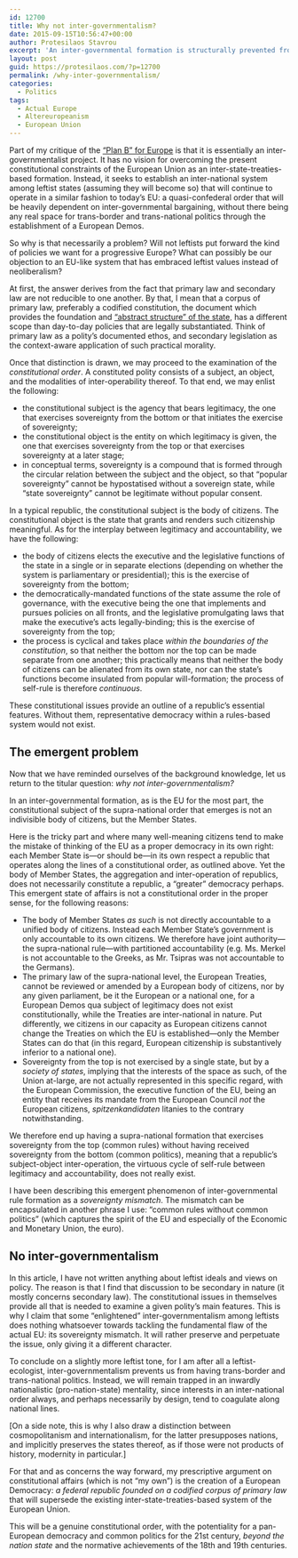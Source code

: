 ```yaml
---
id: 12700
title: Why not inter-governmentalism?
date: 2015-09-15T10:56:47+00:00
author: Protesilaos Stavrou
excerpt: 'An inter-governmental formation is structurally prevented from fostering a supra-national constitutional order: a democracy. In this analysis, constitutional issues are presented to suggest that a leftist kind of inter-governmentalism will continue to have a “sovereignty mismatch” between its upper authority and the absence of a unified body of citizens. The problem is not the political outlook, but the very design of an inter-state order. The solution is found in a European Democracy, a federal republic, not some ostensibly new inter-governemntalism.'
layout: post
guid: https://protesilaos.com/?p=12700
permalink: /why-inter-governmentalism/
categories:
  - Politics
tags:
  - Actual Europe
  - Altereuropeanism
  - European Union
---
```

Part of my critique of the [“Plan B” for Europe](https://protesilaos.com/thoughts-plan-b-europe/) is that it is essentially an inter-governmentalist project. It has no vision for overcoming the present constitutional constraints of the European Union as an inter-state-treaties-based formation. Instead, it seeks to establish an inter-national system among leftist states (assuming they will become so) that will continue to operate in a similar fashion to today’s EU: a quasi-confederal order that will be heavily dependent on inter-governmental bargaining, without there being any real space for trans-border and trans-national politics through the establishment of a European Demos.

So why is that necessarily a problem? Will not leftists put forward the kind of policies we want for a progressive Europe? What can possibly be our objection to an EU-like system that has embraced leftist values instead of neoliberalism?

At first, the answer derives from the fact that primary law and secondary law are not reducible to one another. By that, I mean that a corpus of primary law, preferably a codified constitution, the document which provides the foundation and [“abstract structure” of the state](https://protesilaos.com/federalism-possibility-feasibility/), has a different scope than day-to-day policies that are legally substantiated. Think of primary law as a polity’s documented ethos, and secondary legislation as the context-aware application of such practical morality.

Once that distinction is drawn, we may proceed to the examination of the _constitutional order_. A constituted polity consists of a subject, an object, and the modalities of inter-operability thereof. To that end, we may enlist the following:

  * the constitutional subject is the agency that bears legitimacy, the one that exercises sovereignty from the bottom or that initiates the exercise of sovereignty;
  * the constitutional object is the entity on which legitimacy is given, the one that exercises sovereignty from the top or that exercises sovereignty at a later stage;
  * in conceptual terms, sovereignty is a compound that is formed through the circular relation between the subject and the object, so that “popular sovereignty” cannot be hypostatised without a sovereign state, while “state sovereignty” cannot be legitimate without popular consent.

In a typical republic, the constitutional subject is the body of citizens. The constitutional object is the state that grants and renders such citizenship meaningful. As for the interplay between legitimacy and accountability, we have the following:

  * the body of citizens elects the executive and the legislative functions of the state in a single or in separate elections (depending on whether the system is parliamentary or presidential); this is the exercise of sovereignty from the bottom;
  * the democratically-mandated functions of the state assume the role of governance, with the executive being the one that implements and pursues policies on all fronts, and the legislative promulgating laws that make the executive’s acts legally-binding; this is the exercise of sovereignty from the top;
  * the process is cyclical and takes place _within the boundaries of the constitution_, so that neither the bottom nor the top can be made separate from one another; this practically means that neither the body of citizens can be alienated from its own state, nor can the state’s functions become insulated from popular will-formation; the process of self-rule is therefore _continuous_.

These constitutional issues provide an outline of a republic’s essential features. Without them, representative democracy within a rules-based system would not exist.

## The emergent problem

Now that we have reminded ourselves of the background knowledge, let us return to the titular question: _why not inter-governmentalism?_

In an inter-governmental formation, as is the EU for the most part, the constitutional subject of the supra-national order that emerges is not an indivisible body of citizens, but the Member States.

Here is the tricky part and where many well-meaning citizens tend to make the mistake of thinking of the EU as a proper democracy in its own right: each Member State is—or should be—in its own respect a republic that operates along the lines of a constitutional order, as outlined above. Yet the body of Member States, the aggregation and inter-operation of republics, does not necessarily constitute a republic, a &#8220;greater&#8221; democracy perhaps. This emergent state of affairs is not a constitutional order in the proper sense, for the following reasons:

  * The body of Member States _as such_ is not directly accountable to a unified body of citizens. Instead each Member State’s government is only accountable to its own citizens. We therefore have joint authority—the supra-national rule—with partitioned accountability (e.g. Ms. Merkel is not accountable to the Greeks, as Mr. Tsipras was not accountable to the Germans).
  * The primary law of the supra-national level, the European Treaties, cannot be reviewed or amended by a European body of citizens, nor by any given parliament, be it the European or a national one, for a European Demos qua subject of legitimacy does not exist constitutionally, while the Treaties are inter-national in nature. Put differently, we citizens in our capacity as European citizens cannot change the Treaties on which the EU is established—only the Member States can do that (in this regard, European citizenship is substantively inferior to a national one).
  * Sovereignty from the top is not exercised by a single state, but by a _society of states_, implying that the interests of the space as such, of the Union at-large, are not actually represented in this specific regard, with the European Commission, the executive function of the EU, being an entity that receives its mandate from the European Council _not_ the European citizens, _spitzenkandidaten_ litanies to the contrary notwithstanding.

We therefore end up having a supra-national formation that exercises sovereignty from the top (common rules) without having received sovereignty from the bottom (common politics), meaning that a republic’s subject-object inter-operation, the virtuous cycle of self-rule between legitimacy and accountability, does not really exist.

I have been describing this emergent phenomenon of inter-governmental rule formation as a _sovereignty mismatch_. The mismatch can be encapsulated in another phrase I use: “common rules without common politics” (which captures the spirit of the EU and especially of the Economic and Monetary Union, the euro).

## No inter-governmentalism

In this article, I have not written anything about leftist ideals and views on policy. The reason is that I find that discussion to be secondary in nature (it mostly concerns secondary law). The constitutional issues in themselves provide all that is needed to examine a given polity’s main features. This is why I claim that some &#8220;enlightened&#8221; inter-governmentalism among leftists does nothing whatsoever towards tackling the fundamental flaw of the actual EU: its sovereignty mismatch. It will rather preserve and perpetuate the issue, only giving it a different character.

To conclude on a slightly more leftist tone, for I am after all a leftist-ecologist, inter-governmentalism prevents us from having trans-border and trans-national politics. Instead, we will remain trapped in an inwardly nationalistic (pro-nation-state) mentality, since interests in an inter-national order always, and perhaps necessarily by design, tend to coagulate along national lines.

[On a side note, this is why I also draw a distinction between cosmopolitanism and internationalism, for the latter presupposes nations, and implicitly preserves the states thereof, as if those were not products of history, modernity in particular.]

For that and as concerns the way forward, my prescriptive argument on constitutional affairs (which is not “my own”) is the creation of a European Democracy: _a federal republic founded on a codified corpus of primary law_ that will supersede the existing inter-state-treaties-based system of the European Union.

This will be a genuine constitutional order, with the potentiality for a pan-European democracy and common politics for the 21st century, _beyond the nation state_ and the normative achievements of the 18th and 19th centuries.
